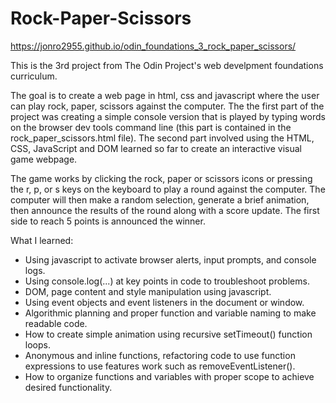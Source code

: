 # Rock-Paper-Scissors
https://jonro2955.github.io/odin_foundations_3_rock_paper_scissors/

This is the 3rd project from The Odin Project's web develpment foundations curriculum.

The goal is to create a web page in html, css and javascript where the user can play rock, paper, scissors against the computer. The the first part of the project was creating a simple console version that is played by typing words on the browser dev tools command line (this part is contained in the rock_paper_scissors.html file). The second part involved using the HTML, CSS, JavaScript and DOM learned so far to create an interactive visual game webpage. 

The game works by clicking the rock, paper or scissors icons or pressing the r, p, or s keys on the keyboard to play a round against the computer. The computer will then make a random selection, generate a brief animation, then announce the results of the round along with a score update. The first side to reach 5 points is announced the winner.  

What I learned:
- Using javascript to activate browser alerts, input prompts, and console logs.
- Using console.log(...) at key points in code to troubleshoot problems.
- DOM, page content and style manipulation using javascript.
- Using event objects and event listeners in the document or window.
- Algorithmic planning and proper function and variable naming to make readable code. 
- How to create simple animation using recursive setTimeout() function loops.
- Anonymous and inline functions, refactoring code to use function expressions to use features work such as removeEventListener(). 
- How to organize functions and variables with proper scope to achieve desired functionality.
